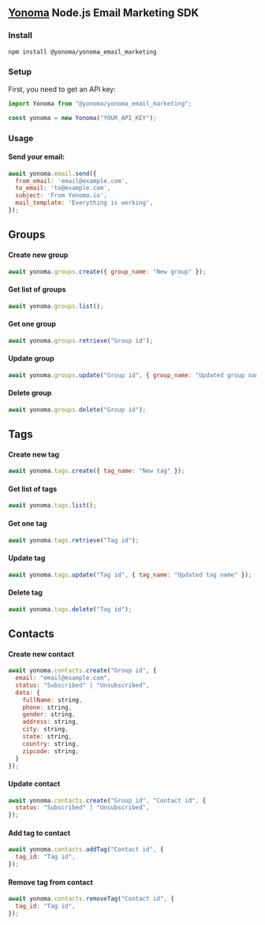 ## [Yonoma](https://yonoma.io/) Node.js Email Marketing SDK
### Install
```bash
npm install @yonoma/yonoma_email_marketing
```
### Setup
First, you need to get an API key:
```javascript
import Yonoma from "@yonoma/yonoma_email_marketing";

const yonoma = new Yonoma("YOUR_API_KEY");
```
### Usage
#### Send your email:
```javascript
await yonoma.email.send({
  from_email: 'email@example.com',
  to_email: 'to@example.com',
  subject: 'From Yonoma.io',
  mail_template: 'Everything is working',
});
```
## Groups
#### Create new group
```javascript
await yonoma.groups.create({ group_name: "New group" });
```
#### Get list of groups
```javascript
await yonoma.groups.list();
```
#### Get one group
```javascript
await yonoma.groups.retrieve("Group id");
```
#### Update group
```javascript
await yonoma.groups.update("Group id", { group_name: "Updated group name" });
```
#### Delete group
```javascript
await yonoma.groups.delete("Group id");
```
## Tags
#### Create new tag
```javascript
await yonoma.tags.create({ tag_name: "New tag" });
```
#### Get list of tags
```javascript
await yonoma.tags.list();
```
#### Get one tag
```javascript
await yonoma.tags.retrieve("Tag id");
```
#### Update tag
```javascript
await yonoma.tags.update("Tag id", { tag_name: "Updated tag name" });
```
#### Delete tag
```javascript
await yonoma.tags.delete("Tag id");
```
## Contacts
#### Create new contact
```javascript
await yonoma.contacts.create("Group id", { 
  email: "email@example.com",
  status: "Subscribed" | "Unsubscribed",
  data: {
    fullName: string,
    phone: string,
    gender: string,
    address: string,
    city: string,
    state: string,
    country: string,
    zipcode: string,
  }
});
```
#### Update contact
```javascript
await yonoma.contacts.create("Group id", "Contact id", {
  status: "Subscribed" | "Unsubscribed",
});
```
#### Add tag to contact
```javascript
await yonoma.contacts.addTag("Contact id", {
  tag_id: "Tag id",
});
```
#### Remove tag from contact
```javascript
await yonoma.contacts.removeTag("Contact id", {
  tag_id: "Tag id",
});
```